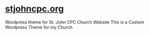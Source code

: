 # [stjohncpc.org](http://www.stjohncpc.org)
Wordpress theme for St. John CPC Church Website 
This is a Custom Wordpress Theme for my Church
